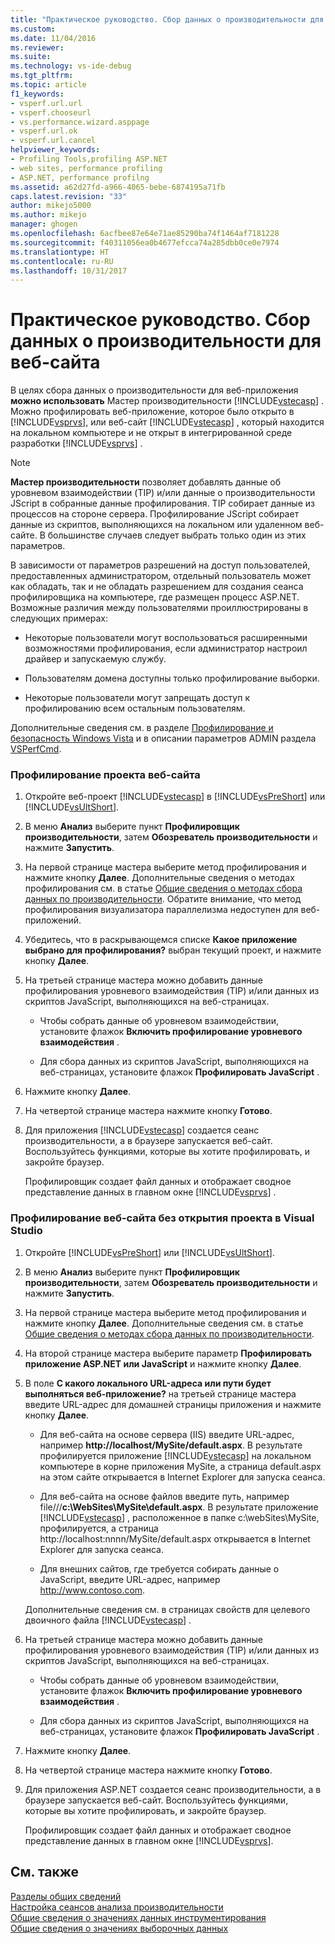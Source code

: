 ```yaml
---
title: "Практическое руководство. Сбор данных о производительности для веб-сайта | Документация Майкрософт"
ms.custom: 
ms.date: 11/04/2016
ms.reviewer: 
ms.suite: 
ms.technology: vs-ide-debug
ms.tgt_pltfrm: 
ms.topic: article
f1_keywords:
- vsperf.url.url
- vsperf.chooseurl
- vs.performance.wizard.asppage
- vsperf.url.ok
- vsperf.url.cancel
helpviewer_keywords:
- Profiling Tools,profiling ASP.NET
- web sites, performance profiling
- ASP.NET, performance profilng
ms.assetid: a62d27fd-a966-4065-bebe-6874195a71fb
caps.latest.revision: "33"
author: mikejo5000
ms.author: mikejo
manager: ghogen
ms.openlocfilehash: 6acfbee87e64e71ae85290ba74f1464af7181228
ms.sourcegitcommit: f40311056ea0b4677efcca74a285dbb0ce0e7974
ms.translationtype: HT
ms.contentlocale: ru-RU
ms.lasthandoff: 10/31/2017
---
```

# <a name="how-to-collect-performance-data-for-a-web-site"></a>Практическое руководство. Сбор данных о производительности для веб-сайта
В целях сбора данных о производительности для веб-приложения **можно использовать** Мастер производительности [!INCLUDE[vstecasp](../code-quality/includes/vstecasp_md.md)] . Можно профилировать веб-приложение, которое было открыто в [!INCLUDE[vsprvs](../code-quality/includes/vsprvs_md.md)], или веб-сайт [!INCLUDE[vstecasp](../code-quality/includes/vstecasp_md.md)] , который находится на локальном компьютере и не открыт в интегрированной среде разработки [!INCLUDE[vsprvs](../code-quality/includes/vsprvs_md.md)] .  
  
> [!NOTE]
>  **Мастер производительности** позволяет добавлять данные об уровневом взаимодействии (TIP) и/или данные о производительности JScript в собранные данные профилирования. TIP собирает данные из процессов на стороне сервера. Профилирование JScript собирает данные из скриптов, выполняющихся на локальном или удаленном веб-сайте. В большинстве случаев следует выбрать только один из этих параметров.  
  
 В зависимости от параметров разрешений на доступ пользователей, предоставленных администратором, отдельный пользователь может как обладать, так и не обладать разрешением для создания сеанса профилировщика на компьютере, где размещен процесс ASP.NET. Возможные различия между пользователями проиллюстрированы в следующих примерах:  
  
-   Некоторые пользователи могут воспользоваться расширенными возможностями профилирования, если администратор настроил драйвер и запускаемую службу.  
  
-   Пользователям домена доступны только профилирование выборки.  
  
-   Некоторые пользователи могут запрещать доступ к профилированию всем остальным пользователям.  
  
 Дополнительные сведения см. в разделе [Профилирование и безопасность Windows Vista](../profiling/profiling-and-windows-vista-security.md) и в описании параметров ADMIN раздела [VSPerfCmd](../profiling/vsperfcmd.md).  
  
### <a name="to-profile-a-web-site-project"></a>Профилирование проекта веб-сайта  
  
1.  Откройте веб-проект [!INCLUDE[vstecasp](../code-quality/includes/vstecasp_md.md)] в [!INCLUDE[vsPreShort](../code-quality/includes/vspreshort_md.md)] или [!INCLUDE[vsUltShort](../code-quality/includes/vsultshort_md.md)].  
  
2.  В меню **Анализ** выберите пункт **Профилировщик производительности**, затем **Обозреватель производительности** и нажмите **Запустить**.  
  
3.  На первой странице мастера выберите метод профилирования и нажмите кнопку **Далее**. Дополнительные сведения о методах профилирования см. в статье [Общие сведения о методах сбора данных по производительности](../profiling/understanding-performance-collection-methods.md). Обратите внимание, что метод профилирования визуализатора параллелизма недоступен для веб-приложений.  
  
4.  Убедитесь, что в раскрывающемся списке **Какое приложение выбрано для профилирования?** выбран текущий проект, и нажмите кнопку **Далее**.  
  
5.  На третьей странице мастера можно добавить данные профилирования уровневого взаимодействия (TIP) и/или данных из скриптов JavaScript, выполняющихся на веб-страницах.  
  
    -   Чтобы собрать данные об уровневом взаимодействии, установите флажок **Включить профилирование уровневого взаимодействия** .  
  
    -   Для сбора данных из скриптов JavaScript, выполняющихся на веб-страницах, установите флажок **Профилировать JavaScript** .  
  
6.  Нажмите кнопку **Далее**.  
  
7.  На четвертой странице мастера нажмите кнопку **Готово**.  
  
8.  Для приложения [!INCLUDE[vstecasp](../code-quality/includes/vstecasp_md.md)] создается сеанс производительности, а в браузере запускается веб-сайт. Воспользуйтесь функциями, которые вы хотите профилировать, и закройте браузер.  
  
     Профилировщик создает файл данных и отображает сводное представление данных в главном окне [!INCLUDE[vsprvs](../code-quality/includes/vsprvs_md.md)] .  
  
### <a name="to-profile-a-web-site-without-opening-a-project-in-visual-studio"></a>Профилирование веб-сайта без открытия проекта в Visual Studio  
  
1.  Откройте [!INCLUDE[vsPreShort](../code-quality/includes/vspreshort_md.md)] или [!INCLUDE[vsUltShort](../code-quality/includes/vsultshort_md.md)].  
  
2.  В меню **Анализ** выберите пункт **Профилировщик производительности**, затем **Обозреватель производительности** и нажмите **Запустить**.  
  
3.  На первой странице мастера выберите метод профилирования и нажмите кнопку **Далее**. Дополнительные сведения см. в статье [Общие сведения о методах сбора данных по производительности](../profiling/understanding-performance-collection-methods.md).  
  
4.  На второй странице мастера выберите параметр **Профилировать приложение ASP.NET или JavaScript** и нажмите кнопку **Далее**.  
  
5.  В поле **С какого локального URL-адреса или пути будет выполняться веб-приложение?** на третьей странице мастера введите URL-адрес для домашней страницы приложения и нажмите кнопку **Далее**.  
  
    -   Для веб-сайта на основе сервера (IIS) введите URL-адрес, например **http://localhost/MySite/default.aspx**. В результате профилируется приложение [!INCLUDE[vstecasp](../code-quality/includes/vstecasp_md.md)] на локальном компьютере в корне приложения MySite, а страница default.aspx на этом сайте открывается в Internet Explorer для запуска сеанса.  
  
    -   Для веб-сайта на основе файлов введите путь, например file///**c:\WebSites\MySite\default.aspx**. В результате приложение [!INCLUDE[vstecasp](../code-quality/includes/vstecasp_md.md)] , расположенное в папке c:\webSites\MySite, профилируется, а страница http://localhost:nnnn/MySite/default.aspx открывается в Internet Explorer для запуска сеанса.  
  
    -   Для внешних сайтов, где требуется собирать данные о JavaScript, введите URL-адрес, например http://www.contoso.com.  
  
     Дополнительные сведения см. в страницах свойств для целевого двоичного файла [!INCLUDE[vstecasp](../code-quality/includes/vstecasp_md.md)] .  
  
6.  На третьей странице мастера можно добавить данные профилирования уровневого взаимодействия (TIP) и/или данных из скриптов JavaScript, выполняющихся на веб-страницах.  
  
    -   Чтобы собрать данные об уровневом взаимодействии, установите флажок **Включить профилирование уровневого взаимодействия** .  
  
    -   Для сбора данных из скриптов JavaScript, выполняющихся на веб-страницах, установите флажок **Профилировать JavaScript** .  
  
7.  Нажмите кнопку **Далее**.  
  
8.  На четвертой странице мастера нажмите кнопку **Готово**.  
  
9. Для приложения ASP.NET создается сеанс производительности, а в браузере запускается веб-сайт. Воспользуйтесь функциями, которые вы хотите профилировать, и закройте браузер.  
  
     Профилировщик создает файл данных и отображает сводное представление данных в главном окне [!INCLUDE[vsprvs](../code-quality/includes/vsprvs_md.md)].  
  
## <a name="see-also"></a>См. также  
 [Разделы общих сведений](../profiling/overviews-performance-tools.md)   
 [Настройка сеансов анализа производительности](../profiling/configuring-performance-sessions.md)   
 [Общие сведения о значениях данных инструментирования](../profiling/understanding-instrumentation-data-values.md)   
 [Общие сведения о значениях выборочных данных](../profiling/understanding-sampling-data-values.md)
